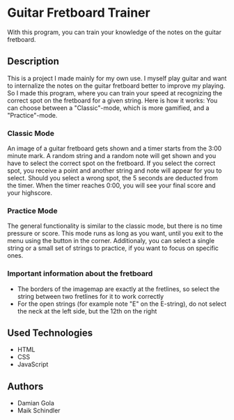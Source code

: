 # Guitar Fretboard Trainer

With this program, you can train your knowledge of the notes on the guitar fretboard.

## Description

This is a project I made mainly for my own use. I myself play guitar and want to internalize the notes on the guitar fretboard better to improve my playing.
So I made this program, where you can train your speed at recognizing the correct spot on the fretboard for a given string.
Here is how it works:
You can choose between a "Classic"-mode, which is more gamified, and a "Practice"-mode.

### Classic Mode
An image of a guitar fretboard gets shown and a timer starts from the 3:00 minute mark. A random string and a random note will get shown and you have to select the correct spot on the fretboard.
If you select the correct spot, you receive a point and another string and note will appear for you to select.
Should you select a wrong spot, the 5 seconds are deducted from the timer.
When the timer reaches 0:00, you will see your final score and your highscore.

### Practice Mode
The general functionality is similar to the classic mode, but there is no time pressure or score. This mode runs as long as you want, until you exit to the menu using the button in the corner.
Additionaly, you can select a single string or a small set of strings to practice, if you want to focus on specific ones.

### Important information about the fretboard
* The borders of the imagemap are exactly at the fretlines, so select the string between two fretlines for it to work correctly
* For the open strings (for example note "E" on the E-string), do not select the neck at the left side, but the 12th on the right

## Used Technologies

* HTML
* CSS
* JavaScript

## Authors

* Damian Gola
* Maik Schindler

